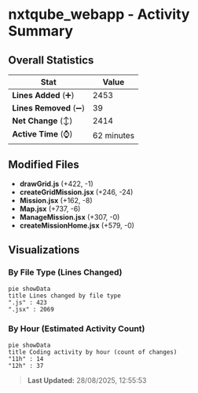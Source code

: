 # nxtqube_webapp - Activity Summary 

## Overall Statistics

| Stat                   | Value                                                             |
| ---------------------- | ----------------------------------------------------------------- |
| **Lines Added** (➕)   | 2453                                          |
| **Lines Removed** (➖) | 39                                        |
| **Net Change** (↕)    | 2414                |
| **Active Time** (⌚)   | 62 minutes |


## Modified Files
- **drawGrid.js** (+422, -1)
- **createGridMission.jsx** (+246, -24)
- **Mission.jsx** (+162, -8)
- **Map.jsx** (+737, -6)
- **ManageMission.jsx** (+307, -0)
- **createMissionHome.jsx** (+579, -0)

## Visualizations

### By File Type (Lines Changed)

```mermaid
pie showData
title Lines changed by file type
".js" : 423
".jsx" : 2069
```

### By Hour (Estimated Activity Count)

```mermaid
pie showData
title Coding activity by hour (count of changes)
"11h" : 14
"12h" : 37
```


> **Last Updated:** 28/08/2025, 12:55:53